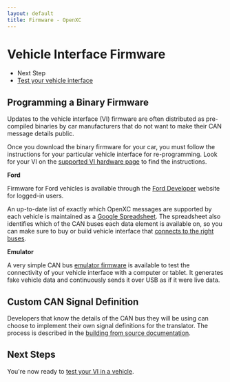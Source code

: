 ```yaml
---
layout: default
title: Firmware - OpenXC
---
```


<div class="page-header">
    <h1>Vehicle Interface Firmware</h1>
</div>

<div class="pull-right well">
    <ul class="nav nav-list">
        <li class="nav-header">Next Step</li>
        <li><a href="/vehicle-interface/testing.html">
            Test your vehicle interface <i class="icon-arrow-right"></i>
        </a></li>
    </p>
</div>

<div class="page-header">
    <h2>Programming a Binary Firmware</h2>
</div>

Updates to the vehicle interface (VI) firmware are often distributed as
pre-compiled binaries by car manufacturers that do not want to make their CAN
message details public.

Once you download the binary firmware for your car, you must follow the
instructions for your particular vehicle interface for re-programming. Look for
your VI on the [supported VI hardware page](/vehicle-interface/index.html) to
find the instructions.

**Ford**

Firmware for Ford vehicles is available through the [Ford
Developer](https://developer.ford.com) website for logged-in users.

An up-to-date list of exactly which OpenXC messages are supported by each
vehicle is maintained as a [Google
Spreadsheet](https://docs.google.com/spreadsheet/ccc?key=0Ajz-75u_7nEydFJxUG4yOVZ1NXJlcjNvdzdSTDdyY0E).
The spreadsheet also identifies which of the CAN buses each data element is
available on, so you can make sure to buy or build vehicle interface that
[connects to the right buses](/vehicle-interface#obd-pins).

**Emulator**

A very simple CAN bus [emulator
firmware](http://openxcplatform.com.s3.amazonaws.com/openxc-canemulator-firmware.zip)
is available to test the connectivity of your vehicle interface with a computer
or tablet. It generates fake vehicle data and continuously sends it over USB as
if it were live data.

<div class="page-header">
    <h2>Custom CAN Signal Definition</h2>
</div>

Developers that know the details of the CAN bus they will be using can choose to
implement their own signal definitions for the translator. The process is
described in the [building from source
documentation](http://vi-firmware.openxcplatform.com/en/latest/installation/installation.html).

<div class="page-header">
<h2>Next Steps</h2>
</div>

You're now ready to [test your VI in a vehicle][testing].

[winavr]: http://winavr.sourceforge.net/
[upload_hex.sh]: https://github.com/openxc/vi-firmware/blob/master/script/upload_hex.sh
[vi-firmware]: https://github.com/openxc/vi-firmware
[MPIDE]: https://github.com/chipKIT32/chipKIT32-MAX/downloads
[testing]: /vehicle-interface/testing.html
[Cygwin]: http://www.cygwin.com/
